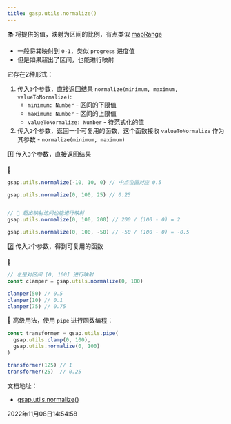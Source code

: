 ```yaml
---
title: gasp.utils.normalize()
---
```


📚 将提供的值，映射为区间的比例，有点类似 [mapRange](./mapRange)

- 一般将其映射到 `0-1`，类似 `progress` 进度值
- 但是如果超出了区间，也能进行映射



它存在2种形式：

1. 传入`3`个参数，直接返回结果 `normalize(minimum, maximum, valueToNormalize)`:
   - `minimum: Number` - 区间的下限值
   - `maximum: Number` - 区间的上限值
   - `valueToNormalize: Number` - 待范式化的值
2. 传入`2`个参数，返回一个可复用的函数，这个函数接收 `valueToNormalize` 作为其参数 - `normalize(minimum, maximum)`



1️⃣ 传入`3`个参数，直接返回结果

🌰 

```js {1,6}
gsap.utils.normalize(-10, 10, 0) // 中点位置对应 0.5

gsap.utils.normalize(0, 100, 25) // 0.25


// 🚨 超出映射访问也能进行映射
gsap.utils.normalize(0, 100, 200) // 200 / (100 - 0) = 2

gsap.utils.normalize(0, 100, -50) // -50 / (100 - 0) = -0.5
```



2️⃣ 传入`2`个参数，得到可复用的函数

🌰

```js {1}
// 总是对区间 [0, 100] 进行映射
const clamper = gsap.utils.normalize(0, 100)

clamper(50) // 0.5
clamper(10) // 0.1
clamper(75) // 0.75
```



🚀 高级用法，使用 `pipe` 进行函数编程：

```js
const transformer = gsap.utils.pipe(
  gsap.utils.clamp(0, 100),
  gsap.utils.normalize(0, 100)
)

transformer(125) // 1
transformer(25)  // 0.25
```





文档地址：

- [gsap.utils.normalize()](https://greensock.com/docs/v3/GSAP/UtilityMethods/normalize())

2022年11月08日14:54:58

